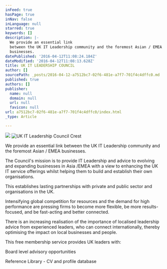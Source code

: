 ```yaml
---
inFeed: true
hasPage: true
inNav: false
inLanguage: null
starred: true
keywords: []
description: |-
  We provide an essential link
  between the UK IT Leadership community and the foremost Asian / EMEA
  businesses.
datePublished: '2016-04-12T11:08:24.184Z'
dateModified: '2016-04-12T11:08:13.628Z'
title: UK IT LEADERSHIP COUNCIL
author: []
sourcePath: _posts/2016-04-12-a7512bc7-02f6-481e-a7f7-701f4c4dffc0.md
published: true
authors: []
publisher:
  name: null
  domain: null
  url: null
  favicon: null
url: a7512bc7-02f6-481e-a7f7-701f4c4dffc0/index.html
_type: Article

---
```

![](https://the-grid-user-content.s3-us-west-2.amazonaws.com/da1b00f7-f982-4843-9290-23eb10a9e651.jpg)
![UK IT Leadership Council Crest](https://s3-us-west-2.amazonaws.com/the-grid-img/p/beaacada92d64eebf660b2e39cef716cb116de39.jpg)

We provide an essential link
between the UK IT Leadership community and the foremost Asian / EMEA
businesses.

The Council's mission is to provide IT
Leadership and advice to evolving and expanding businesses in Asia /EMEA with a
view to enhancing the UK IT service offerings whilst helping them to build and
establish their own organisations.

This establishes lasting
partnerships with private and public sector and organisations in the UK.

Intensifying global competition for
resources and the demand for high performance are pressing firms to become more
flexible, be more results-focused, and be fast-acting and better connected. 

There is an increasing realisation
of the importance of localised leadership advice from experienced leaders, who
can connect internationally, thereby optimising the impact on local businesses
and people.

This free membership service
provides UK leaders with:

Board level advisory opportunities 

Reference Library - CV and profile
database